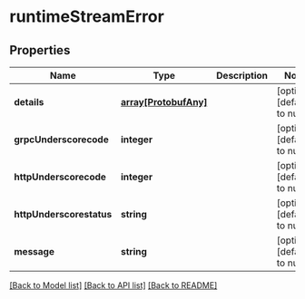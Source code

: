 # runtimeStreamError

## Properties
Name | Type | Description | Notes
------------ | ------------- | ------------- | -------------
**details** | [**array[ProtobufAny]**](ProtobufAny.md) |  | [optional] [default to null]
**grpcUnderscorecode** | **integer** |  | [optional] [default to null]
**httpUnderscorecode** | **integer** |  | [optional] [default to null]
**httpUnderscorestatus** | **string** |  | [optional] [default to null]
**message** | **string** |  | [optional] [default to null]

[[Back to Model list]](../README.md#documentation-for-models) [[Back to API list]](../README.md#documentation-for-api-endpoints) [[Back to README]](../README.md)


